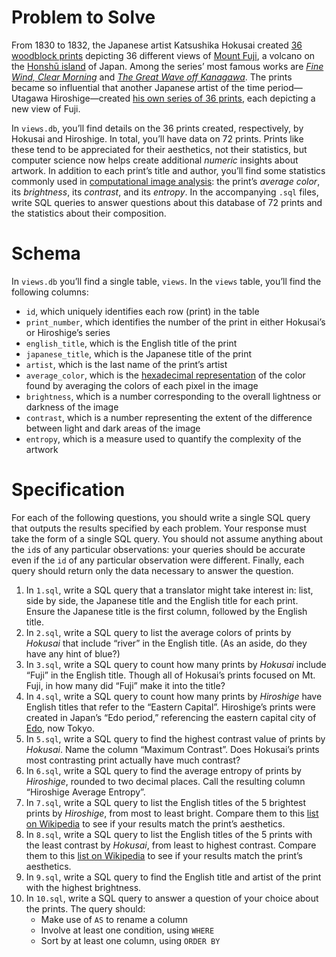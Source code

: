 # Problem to Solve

From 1830 to 1832, the Japanese artist Katsushika Hokusai created [36 woodblock prints](https://en.wikipedia.org/wiki/Thirty-six_Views_of_Mount_Fuji) depicting 36 different views of [Mount Fuji](https://en.wikipedia.org/wiki/Mount_Fuji), a volcano on the [Honshū island](https://en.wikipedia.org/wiki/Honshu) of Japan. Among the series’ most famous works are [_Fine Wind, Clear Morning_](https://en.wikipedia.org/wiki/Fine_Wind,_Clear_Morning) and [_The Great Wave off Kanagawa_](https://en.wikipedia.org/wiki/The_Great_Wave_off_Kanagawa). The prints became so influential that another Japanese artist of the time period—Utagawa Hiroshige—created [his own series of 36 prints](https://en.wikipedia.org/wiki/Thirty-six_Views_of_Mount_Fuji_(Hiroshige)), each depicting a new view of Fuji.

In `views.db`, you’ll find details on the 36 prints created, respectively, by Hokusai and Hiroshige. In total, you’ll have data on 72 prints. Prints like these tend to be appreciated for their aesthetics, not their statistics, but computer science now helps create additional _numeric_ insights about artwork. In addition to each print’s title and author, you’ll find some statistics commonly used in [computational image analysis](https://en.wikipedia.org/wiki/Computer_vision): the print’s _average color_, its _brightness_, its _contrast_, and its _entropy_. In the accompanying `.sql` files, write SQL queries to answer questions about this database of 72 prints and the statistics about their composition.

# Schema

In `views.db` you’ll find a single table, `views`. In the `views` table, you’ll find the following columns:

- `id`, which uniquely identifies each row (print) in the table
- `print_number`, which identifies the number of the print in either Hokusai’s or Hiroshige’s series
- `english_title`, which is the English title of the print
- `japanese_title`, which is the Japanese title of the print
- `artist`, which is the last name of the print’s artist
- `average_color`, which is the [hexadecimal representation](https://www.pluralsight.com/blog/tutorials/understanding-hexadecimal-colors-simple) of the color found by averaging the colors of each pixel in the image
- `brightness`, which is a number corresponding to the overall lightness or darkness of the image
- `contrast`, which is a number representing the extent of the difference between light and dark areas of the image
- `entropy`, which is a measure used to quantify the complexity of the artwork

# Specification

For each of the following questions, you should write a single SQL query that outputs the results specified by each problem. Your response must take the form of a single SQL query. You should not assume anything about the `id`s of any particular observations: your queries should be accurate even if the `id` of any particular observation were different. Finally, each query should return only the data necessary to answer the question.

1. In `1.sql`, write a SQL query that a translator might take interest in: list, side by side, the Japanese title and the English title for each print. Ensure the Japanese title is the first column, followed by the English title.
2. In `2.sql`, write a SQL query to list the average colors of prints by _Hokusai_ that include “river” in the English title. (As an aside, do they have any hint of blue?)
3. In `3.sql`, write a SQL query to count how many prints by _Hokusai_ include “Fuji” in the English title. Though all of Hokusai’s prints focused on Mt. Fuji, in how many did “Fuji” make it into the title?
4. In `4.sql`, write a SQL query to count how many prints by _Hiroshige_ have English titles that refer to the “Eastern Capital”. Hiroshige’s prints were created in Japan’s “Edo period,” referencing the eastern capital city of [Edo](https://en.wikipedia.org/wiki/Edo), now Tokyo.
5. In `5.sql`, write a SQL query to find the highest contrast value of prints by _Hokusai_. Name the column “Maximum Contrast”. Does Hokusai’s prints most contrasting print actually have much contrast?
6. In `6.sql`, write a SQL query to find the average entropy of prints by _Hiroshige_, rounded to two decimal places. Call the resulting column “Hiroshige Average Entropy”.
7. In `7.sql`, write a SQL query to list the English titles of the 5 brightest prints by _Hiroshige_, from most to least bright. Compare them to this [list on Wikipedia](https://en.wikipedia.org/wiki/Thirty-six_Views_of_Mount_Fuji_(Hiroshige)) to see if your results match the print’s aesthetics.
8. In `8.sql`, write a SQL query to list the English titles of the 5 prints with the least contrast by _Hokusai_, from least to highest contrast. Compare them to this [list on Wikipedia](https://en.wikipedia.org/wiki/Thirty-six_Views_of_Mount_Fuji_(Hiroshige)) to see if your results match the print’s aesthetics.
9. In `9.sql`, write a SQL query to find the English title and artist of the print with the highest brightness.
10. In `10.sql`, write a SQL query to answer a question of your choice about the prints. The query should:
    - Make use of `AS` to rename a column
    - Involve at least one condition, using `WHERE`
    - Sort by at least one column, using `ORDER BY`
